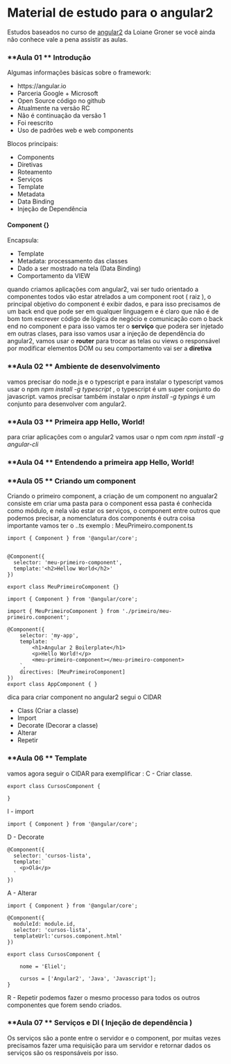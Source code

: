 # Material de estudo para o angular2

Estudos baseados no curso de [angular2]() da Loiane Groner se você ainda não conhece vale a pena assistir as aulas.

### **Aula 01 ** Introdução

Algumas informações básicas sobre o framework:
<ul>
    <li>https://angular.io</li>
    <li>Parceria Google + Microsoft</li>
    <li>Open Source código no github</li>
    <li>Atualmente na versão RC </li>
    <li>Não é continuação da versão 1</li>
    <li>Foi reescrito</li>
    <li>Uso de padrões web e web components</li>
</ul>

Blocos principais:
<ul>
    <li>Components</li>
    <li>Diretivas</li>
    <li>Roteamento</li>
    <li>Serviços</li>
    <li>Template</li>
    <li>Metadata</li>
    <li>Data Binding</li>
    <li>Injeção de Dependência</li>
</ul>

#### Component {}

Encapsula:
<ul>
    <li>Template</li>
    <li>Metadata: processamento das classes</li>
    <li>Dado a ser mostrado na tela (Data Binding)</li>
    <li>Comportamento da VIEW</li>
</ul>

quando criamos aplicações com angular2, vai ser tudo orientado a componentes todos vão estar atrelados a um component root ( raiz ), o principal objetivo
do component é exibir dados, e para isso precisamos de um back end que pode ser em qualquer linguagem e é claro que não é de bom tom escrever código de lógica
de negócio e comunicação com o back end no component e para isso vamos ter o **serviço** que podera ser injetado em outras clases, para isso vamos usar a injeção de
dependência do angular2, vamos usar o **router** para trocar as telas ou views o responsável por modificar elementos DOM ou seu comportamento vai ser a **diretiva**


### **Aula 02 ** Ambiente de desenvolvimento

vamos precisar do node.js e o typescript e para instalar o typescript vamos usar o npm _npm install -g typescript_ , o typescript é um super conjunto do javascript.
vamos precisar também instalar o _npm install -g typings_ é um conjunto para desenvolver com angular2.

### **Aula 03 ** Primeira app Hello, World!

para criar aplicações com o angular2 vamos usar o npm com _npm install -g angular-cli_

### **Aula 04 ** Entendendo a primeira app Hello, World!


### **Aula 05 ** Criando um component

Criando o primeiro component, a criação de um component no angualar2 consiste em criar uma pasta para o component essa pasta é conhecida como módulo, e nela vão estar os serviços, o component entre outros que podemos precisar, a nomenclatura dos components é outra coisa importante vamos ter o <nome>.<tipo>.ts
exemplo : MeuPrimeiro.component.ts
````
import { Component } from '@angular/core';


@Component({
  selector: 'meu-primeiro-component',
  template:'<h2>Hellow World</h2>'
})

export class MeuPrimeiroComponent {}

````

````
import { Component } from '@angular/core';

import { MeuPrimeiroComponent } from './primeiro/meu-primeiro.component';

@Component({
    selector: 'my-app',
    template: `
        <h1>Angular 2 Boilerplate</h1>
        <p>Hello World!</p>
        <meu-primeiro-component></meu-primeiro-component>
    `,
    directives: [MeuPrimeiroComponent]
})
export class AppComponent { }
````

dica para criar component no angular2 segui o CIDAR
<ul>
  <li>Class (Criar a classe)</li>
  <li>Import</li>
  <li>Decorate (Decorar a classe)</li>
  <li>Alterar</li>
  <li>Repetir</li>
</ul>


### **Aula 06 ** Template

vamos agora seguir o CIDAR para exemplificar :
C - Criar classe.
````
export class CursosComponent {

}
````

I - import
````
import { Component } from '@angular/core';
````

D - Decorate
````
@Component({
  selector: 'cursos-lista',
  template:`
    <p>Olá</p>
  `
})
````

A - Alterar
````
import { Component } from '@angular/core';

@Component({
  moduleId: module.id,
  selector: 'cursos-lista',
  templateUrl:'cursos.component.html'
})

export class CursosComponent {

    nome = 'Eliel';

    cursos = ['Angular2', 'Java', 'Javascript'];
}
````

R - Repetir
podemos fazer o mesmo processo para todos os outros componentes que forem sendo criados.


### **Aula 07 ** Serviços e DI ( Injeção de dependência )

Os serviços são a ponte entre o servidor e o component, por muitas vezes precisamos fazer uma requisição para um servidor e retornar dados os serviços são os responsáveis por isso.
